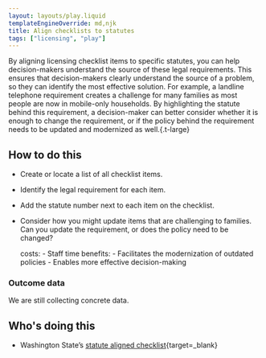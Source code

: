 ```yaml
---
layout: layouts/play.liquid
templateEngineOverride: md,njk
title: Align checklists to statutes
tags: ["licensing", "play"]
---
```


By aligning licensing checklist items to specific statutes, you can help decision-makers understand the source of these legal requirements. This ensures that decision-makers clearly understand the source of a problem, so they can identify the most effective solution. For example, a landline telephone requirement creates a challenge for many families as most people are now in mobile-only households. By highlighting the statute behind this requirement, a decision-maker can better consider whether it is enough to change the requirement, or if the policy behind the requirement needs to be updated and modernized as well.{.t-large}

## How to do this

* Create or locate a list of all checklist items.

* Identify the legal requirement for each item.

* Add the statute number next to each item on the checklist.

* Consider how you might update items that are challenging to families. Can you update the requirement, or does the policy need to be changed?

    costs:
      - Staff time
    benefits:
      - Facilitates the modernization of outdated policies
      - Enables more effective decision-making

### Outcome data

We are still collecting concrete data.

## Who's doing this

- Washington State’s [statute aligned checklist](/static/assets/10-183%20Foster%20Inspection%20Checklist.docx){target=_blank}
 